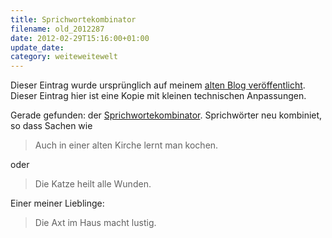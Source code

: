 ```yaml
---
title: Sprichwortekombinator
filename: old_2012287
date: 2012-02-29T15:16:00+01:00
update_date:
category: weiteweitewelt
---
```

Dieser Eintrag wurde ursprünglich auf meinem [alten Blog veröffentlicht](https://stu.blogger.de/stories/2012287/). Dieser Eintrag hier ist eine Kopie mit kleinen technischen Anpassungen.

Gerade gefunden: der [Sprichwortekombinator](http://sprichwortrekombinator.de/). Sprichwörter neu kombiniet, so dass Sachen wie

> Auch in einer alten Kirche lernt man kochen.

oder

> Die Katze heilt alle Wunden.

Einer meiner Lieblinge:

> Die Axt im Haus macht lustig.
